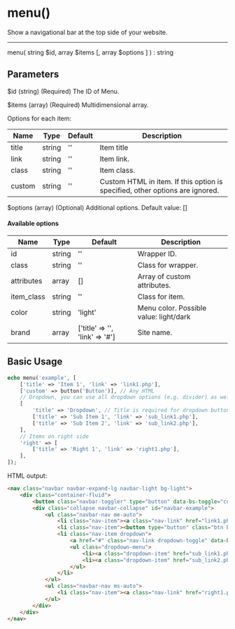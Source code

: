 # menu()

Show a navigational bar at the top side of your website.

---

menu( string $id, array $items [, array $options ] ) : string

## Parameters

$id (string) (Required) The ID of Menu.

$items (array) (Required) Multidimensional array.

Options for each item:

| Name   | Type   | Default | Description                                                                  |
|--------|--------|---------|------------------------------------------------------------------------------|
| title  | string | ''      | Item title                                                                   |
| link   | string | ''      | Item link.                                                                   |
| class  | string | ''      | Item class.                                                                  |
| custom | string | ''      | Custom HTML in item. If this option is specified, other options are ignored. |

$options (array) (Optional) Additional options. Default value: []

#### Available options

| Name       | Type   | Default                        | Description                            |
|------------|--------|--------------------------------|----------------------------------------|
| id         | string | ''                             | Wrapper ID.                            |
| class      | string | ''                             | Class for wrapper.                     |
| attributes | array  | []                             | Array of custom attributes.            |
| item_class | string | ''                             | Class for item.                        |
| color      | string | 'light'                        | Menu color. Possible value: light/dark |
| brand      | array  | ['title' => '', 'link' => '#'] | Site name.                             |

## Basic Usage

```php
echo menu('example', [
    ['title' => 'Item 1', 'link' => 'link1.php'],
    ['custom' => button('Button')], // Any HTML
    // Dropdown, you can use all dropdown options (e.g. divider) as well
    [
        'title' => 'Dropdown', // Title is required for dropdown button
        ['title' => 'Sub Item 1', 'link' => 'sub_link1.php'],
        ['title' => 'Sub Item 2', 'link' => 'sub_link2.php'],
    ],
    // Items on right side
    'right' => [
        ['title' => 'Right 1', 'link' => 'right1.php'],
    ],
]);
```

HTML output:

```html
<nav class="navbar navbar-expand-lg navbar-light bg-light">
    <div class="container-fluid">
        <button class="navbar-toggler" type="button" data-bs-toggle="collapse" data-bs-target="#navbar-example"><span class="navbar-toggler-icon"></span></button>
        <div class="collapse navbar-collapse" id="navbar-example">
            <ul class="navbar-nav me-auto">
                <li class="nav-item"><a class="nav-link" href="link1.php">Item 1</a></li>
                <li class="nav-item"><button type="button" class="btn btn-secondary">Button</button></li>
                <li class="nav-item dropdown">
                    <a href="#" class="nav-link dropdown-toggle" data-bs-toggle="dropdown">Dropdown</a> 
                    <ul class="dropdown-menu">
                        <li><a class="dropdown-item" href="sub_link1.php">Sub Item 1</a></li>
                        <li><a class="dropdown-item" href="sub_link2.php">Sub Item 2</a></li>
                    </ul>
                </li>
            </ul>
            <ul class="navbar-nav ms-auto">
                <li class="nav-item"><a class="nav-link" href="right1.php">Right 1</a></li>
            </ul>
        </div>
    </div>
</nav>
```
